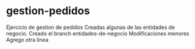 # gestion-pedidos
Ejercicio de gestion de pedidos
Creadas algunas de las entidades de negocio.
Creado el branch entidades-de-negocio
Modificaciones menores
Agrego otra linea
